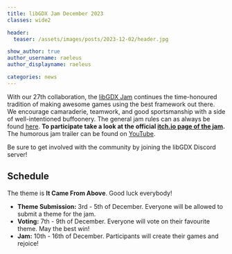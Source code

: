 ```yaml
---
title: libGDX Jam December 2023
classes: wide2

header:
  teaser: /assets/images/posts/2023-12-02/header.jpg

show_author: true
author_username: raeleus
author_displayname: raeleus

categories: news
---
```


With our 27th collaboration, the [libGDX Jam](/community/jams/) continues the time-honoured tradition of making awesome games using the best framework out there. We encourage camaraderie, teamwork, and good sportsmanship with a side of well-intentioned buffoonery. The general jam rules can as always be found [here](/community/jams/#rules). **To participate take a look at the official [itch.io page of the jam](https://itch.io/jam/libgdx-jam-27).** The humorous jam trailer can be found on [YouTube](https://www.youtube.com/watch?v=NE6vIKRfeDo).

Be sure to get involved with the community by joining the libGDX Discord server!

## Schedule

The theme is **It Came From Above**. Good luck everybody!

- **Theme Submission:** 3rd - 5th of December. Everyone will be allowed to submit a theme for the jam.
- **Voting:** 7th - 9th of December. Everyone will vote on their favourite theme. May the best win!
- **Jam:** 10th - 16th of December. Participants will create their games and rejoice!

<!--## Submissions
The libGDX Jam December 2023 is now over! We hope everyone had a lot of fun and are proud to present the [N submissions](https://itch.io/jam/libgdx-jam-27/entries).-->
